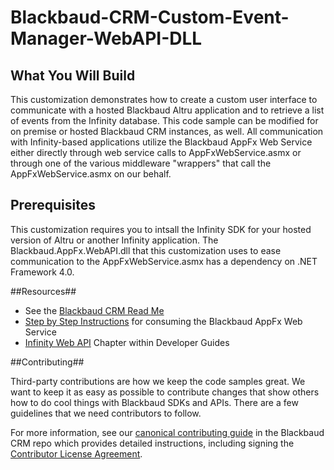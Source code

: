 Blackbaud-CRM-Custom-Event-Manager-WebAPI-DLL
=============================================

## What You Will Build ##

This customization demonstrates how to create a custom user interface to communicate with a hosted Blackbaud Altru application and to retrieve a list of events from the Infinity database. This code sample can be modified for on premise or hosted Blackbaud CRM instances, as well.  All communication with Infinity-based applications utilize the Blackbaud AppFx Web Service either directly through web service calls to AppFxWebService.asmx or through one of the various middleware "wrappers" that call the AppFxWebService.asmx on our behalf.

## Prerequisites ##

This customization requires you to intsall the Infinity SDK for your hosted version of Altru or another Infinity application. The Blackbaud.AppFx.WebAPI.dll that this customization uses to ease communication to the AppFxWebService.asmx has a dependency on .NET Framework 4.0.

##Resources##
* See the [Blackbaud CRM Read Me](https://github.com/blackbaud-community/Blackbaud-CRM/blob/master/README.md)
* [Step by Step Instructions](https://www.blackbaud.com/files/support/guides/infinitydevguide/infsdk-developer-help.htm#../Subsystems/inwebapi-developer-help/Content/InfinityWebAPI/coExampleConsumingTheBlackbaudAppFxWebServiceUsingANETWinFormsClient.htm) for consuming the Blackbaud AppFx Web Service
* [Infinity Web API](https://www.blackbaud.com/files/support/guides/infinitydevguide/infsdk-developer-help.htm#../Subsystems/inwebapi-developer-help/Content/InfinityWebAPI/WelcomeInfinityWebAPI.htm) Chapter within Developer Guides

##Contributing##

Third-party contributions are how we keep the code samples great. We want to keep it as easy as possible to contribute changes that show others how to do cool things with Blackbaud SDKs and APIs. There are a few guidelines that we need contributors to follow.

For more information, see our [canonical contributing guide](https://github.com/blackbaud-community/Blackbaud-CRM/blob/master/CONTRIBUTING.md) in the Blackbaud CRM repo which provides detailed instructions, including signing the [Contributor License Agreement](http://developer.blackbaud.com/cla).
